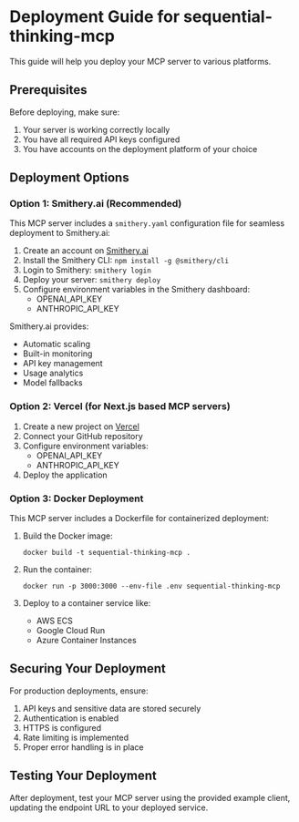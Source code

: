 # Deployment Guide for sequential-thinking-mcp

This guide will help you deploy your MCP server to various platforms.

## Prerequisites

Before deploying, make sure:

1. Your server is working correctly locally
2. You have all required API keys configured
3. You have accounts on the deployment platform of your choice

## Deployment Options

### Option 1: Smithery.ai (Recommended)

This MCP server includes a `smithery.yaml` configuration file for seamless deployment to Smithery.ai:

1. Create an account on [Smithery.ai](https://smithery.ai)
2. Install the Smithery CLI: `npm install -g @smithery/cli`
3. Login to Smithery: `smithery login`
4. Deploy your server: `smithery deploy`
5. Configure environment variables in the Smithery dashboard:
   - OPENAI_API_KEY
   - ANTHROPIC_API_KEY

Smithery.ai provides:
- Automatic scaling
- Built-in monitoring
- API key management
- Usage analytics
- Model fallbacks

### Option 2: Vercel (for Next.js based MCP servers)

1. Create a new project on [Vercel](https://vercel.com)
2. Connect your GitHub repository
3. Configure environment variables:
   - OPENAI_API_KEY
   - ANTHROPIC_API_KEY
4. Deploy the application

### Option 3: Docker Deployment

This MCP server includes a Dockerfile for containerized deployment:

1. Build the Docker image:
   ```
   docker build -t sequential-thinking-mcp .
   ```

2. Run the container:
   ```
   docker run -p 3000:3000 --env-file .env sequential-thinking-mcp
   ```

3. Deploy to a container service like:
   - AWS ECS
   - Google Cloud Run
   - Azure Container Instances

## Securing Your Deployment

For production deployments, ensure:

1. API keys and sensitive data are stored securely
2. Authentication is enabled
3. HTTPS is configured
4. Rate limiting is implemented
5. Proper error handling is in place

## Testing Your Deployment

After deployment, test your MCP server using the provided example client, updating the endpoint URL to your deployed service.
